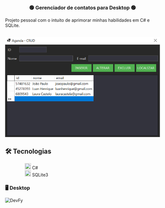 <div align="center">
    <h3> 🟢 Gerenciador de contatos para Desktop 🟢 </h3>
</div>

Projeto pessoal com o intuito de aprimorar minhas habilidades em C# e SQLite.

##

<div align="center" >
  <img alt="Lista de contatos imagem" title="project" src="assets/ListaContatos.png"/>
</div>

## 🛠️ Tecnologias
<ul>
 <dd><img width=20px height=20px src='https://static-00.iconduck.com/assets.00/c-sharp-c-icon-456x512-9sej0lrz.png'> C#</dd>
 <dd><img width=20px height=20px src='https://upload.wikimedia.org/wikipedia/commons/thumb/9/97/Sqlite-square-icon.svg/2048px-Sqlite-square-icon.svg.png'> SQLite3</dd>
</ul> 

### 🖥️ Desktop

<img alt="DevFy" src="assets/images/DevFy_gif.gif" />
